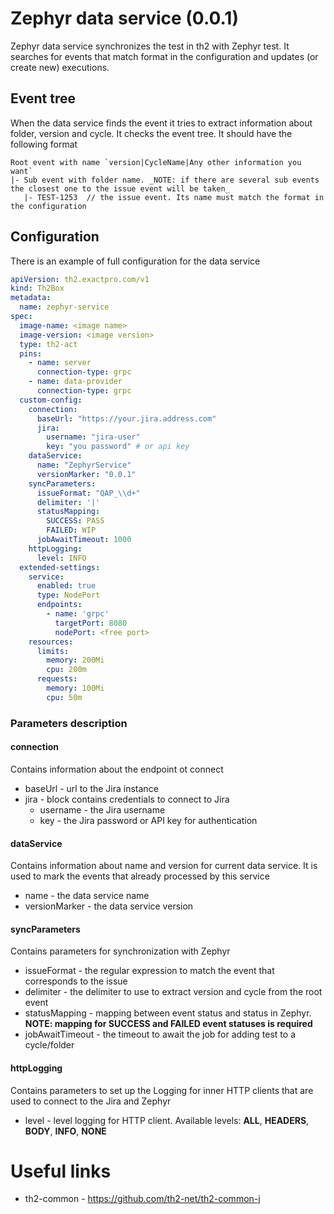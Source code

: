 # Zephyr data service (0.0.1)

Zephyr data service synchronizes the test in th2 with Zephyr test.
It searches for events that match format in the configuration and updates (or create new) executions.


## Event tree

When the data service finds the event it tries to extract information about folder, version and cycle.
It checks the event tree. It should have the following format

```
Root event with name `version|CycleName|Any other information you want`
|- Sub event with folder name. _NOTE: if there are several sub events the closest one to the issue event will be taken_
   |- TEST-1253  // the issue event. Its name must match the format in the configuration
```

## Configuration

There is an example of full configuration for the data service

```yaml
apiVersion: th2.exactpro.com/v1
kind: Th2Box
metadata:
  name: zephyr-service
spec:
  image-name: <image name>
  image-version: <image version>
  type: th2-act
  pins:
    - name: server
      connection-type: grpc
    - name: data-provider
      connection-type: grpc
  custom-config:
    connection:
      baseUrl: "https://your.jira.address.com"
      jira:
        username: "jira-user"
        key: "you password" # or api key
    dataService:
      name: "ZephyrService"
      versionMarker: "0.0.1"
    syncParameters:
      issueFormat: "QAP_\\d+"
      delimiter: '|'
      statusMapping:
        SUCCESS: PASS
        FAILED: WIP
      jobAwaitTimeout: 1000
    httpLogging:
      level: INFO
  extended-settings:
    service:
      enabled: true
      type: NodePort
      endpoints:
        - name: 'grpc'
          targetPort: 8080
          nodePort: <free port>
    resources:
      limits:
        memory: 200Mi
        cpu: 200m
      requests:
        memory: 100Mi
        cpu: 50m
```

### Parameters description

#### connection

Contains information about the endpoint ot connect

+ baseUrl - url to the Jira instance
+ jira - block contains credentials to connect to Jira
    + username - the Jira username
    + key - the Jira password or API key for authentication

#### dataService

Contains information about name and version for current data service. It is used to mark the events that already processed by this service

+ name - the data service name
+ versionMarker - the data service version

#### syncParameters

Contains parameters for synchronization with Zephyr

+ issueFormat - the regular expression to match the event that corresponds to the issue
+ delimiter - the delimiter to use to extract version and cycle from the root event
+ statusMapping - mapping between event status and status in Zephyr. **NOTE: mapping for SUCCESS and FAILED event statuses is required**
+ jobAwaitTimeout - the timeout to await the job for adding test to a cycle/folder

#### httpLogging

Contains parameters to set up the Logging for inner HTTP clients that are used to connect to the Jira and Zephyr

+ level - level logging for HTTP client. Available levels: **ALL**, **HEADERS**, **BODY**, **INFO**, **NONE**

# Useful links

+ th2-common - https://github.com/th2-net/th2-common-j